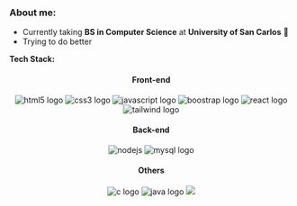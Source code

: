 ### About me:
- Currently taking **BS in Computer Science** at **University of San Carlos** 🔰
- Trying to do better 

<b>Tech Stack: </b>
<div align="center">
    
#### Front-end
<div>
    <img src="https://img.shields.io/badge/HTML5-E34F26?logo=html5&logoColor=white&style=for-the-badge" alt="html5 logo"/>
    <img src="https://img.shields.io/badge/CSS3-1572B6?logo=css3&logoColor=white&style=for-the-badge" alt="css3 logo"/>
    <img src="https://img.shields.io/badge/JavaScript-F7DF1E?logo=javascript&logoColor=black&style=for-the-badge" alt="javascript logo"/>
    <img src="https://img.shields.io/badge/Bootstrap-563D7C?style=for-the-badge&logo=bootstrap&logoColor=white" alt="boostrap logo">
    <img src="https://img.shields.io/badge/react-%2320232a.svg?style=for-the-badge&logo=react&logoColor=%2361DAFB" alt="react logo">
    <img src="https://img.shields.io/badge/tailwindcss-%2338B2AC.svg?style=for-the-badge&logo=tailwind-css&logoColor=white" alt="tailwind logo">
</div>

#### Back-end
<div>
    <img src="https://img.shields.io/badge/Node.js-339933?logo=nodedotjs&logoColor=white&style=for-the-badge" alt="nodejs"/>
    <img src="https://img.shields.io/badge/MySQL-005C84?style=for-the-badge&logo=mysql&logoColor=white" alt="mysql logo">
</div>

#### Others
<div>
    <img src="https://img.shields.io/badge/C-00599C?style=for-the-badge&logo=c&logoColor=white" alt="c logo">
    <img src="https://img.shields.io/badge/java-%23ED8B00.svg?style=for-the-badge&logo=openjdk&logoColor=white" alt="java logo">
    <img src="https://img.shields.io/badge/figma-%23F24E1E.svg?style=for-the-badge&logo=figma&logoColor=white)">
</div>
</div>
